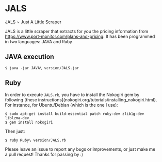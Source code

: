 # JALS
JALS ~ Just A Little Scraper

JALS is a little scraper that extracts for you the pricing information from https://www.port-monitor.com/plans-and-pricing.
It has been programmed in two languages: JAVA and Ruby

## JAVA execution

```
$ java -jar JAVA\ version/JALS.jar
```

## Ruby

In order to execute ```JALS.rb```, you have to install the Nokogiri gem by following [these instructions]{nokogiri.org/tutorials/installing_nokogiri.html}. For instance, for Ubuntu/Debian (which is the one I use):

```
$ sudo apt-get install build-essential patch ruby-dev zlib1g-dev liblzma-dev
$ gem install nokogiri
```

Then just:

```
$ ruby Ruby\ version/JALS.rb
```


Please leave an issue to report any bugs or improvements, or just make me a pull request!
Thanks for passing by :)
